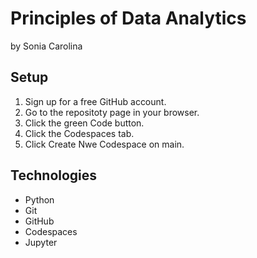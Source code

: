 # Principles of Data Analytics

by Sonia Carolina

## Setup

1. Sign up for a free GitHub account.
2. Go to the repositoty page in your browser.
3. Click the green Code button.
4. Click the Codespaces tab.
5. Click Create Nwe Codespace on main.

## Technologies

- Python
-  Git
- GitHub
- Codespaces
- Jupyter
